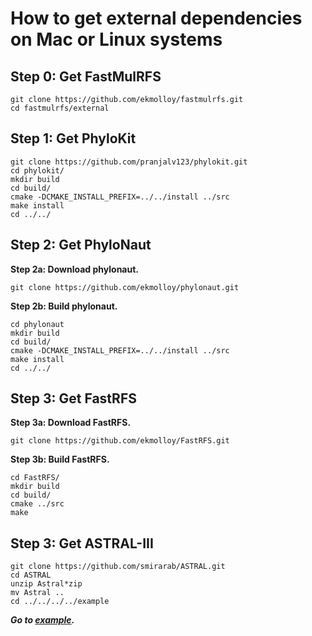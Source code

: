 How to get external dependencies on Mac or Linux systems
========================================================

Step 0: Get FastMulRFS
----------------------
```
git clone https://github.com/ekmolloy/fastmulrfs.git
cd fastmulrfs/external
```

Step 1: Get PhyloKit
--------------------
```
git clone https://github.com/pranjalv123/phylokit.git
cd phylokit/
mkdir build
cd build/
cmake -DCMAKE_INSTALL_PREFIX=../../install ../src
make install
cd ../../
```

Step 2: Get PhyloNaut
---------------------
**Step 2a: Download phylonaut.**
```
git clone https://github.com/ekmolloy/phylonaut.git
```

**Step 2b: Build phylonaut.**
```
cd phylonaut
mkdir build
cd build/
cmake -DCMAKE_INSTALL_PREFIX=../../install ../src
make install
cd ../../
```

Step 3: Get FastRFS
---------------------
**Step 3a: Download FastRFS.**
```
git clone https://github.com/ekmolloy/FastRFS.git
```

**Step 3b: Build FastRFS.**
```
cd FastRFS/
mkdir build
cd build/
cmake ../src
make
```

Step 3: Get ASTRAL-III
----------------------
```
git clone https://github.com/smirarab/ASTRAL.git
cd ASTRAL
unzip Astral*zip
mv Astral ..
cd ../../../../example
```

***Go to [example](../example/README.md).***

